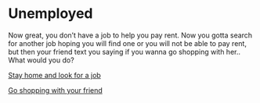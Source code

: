 # Unemployed
Now great, you don’t have a job to help you pay rent. Now you gotta search for another job hoping you will find one or you will not be able to pay rent, but then your friend text you saying if you wanna go shopping with her.. What would you do?

[Stay home and look for a job](JobSearch.md)

[Go shopping with your friend](Shopping.md)